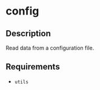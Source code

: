 config
======

Description
-----------

Read data from a configuration file.

Requirements
------------

* `utils`
